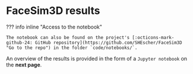 # FaceSim3D results

??? info inline "Access to the notebook"

    The notebook can also be found on the project's [:octicons-mark-github-24: GitHub repository](https://github.com/SHEscher/FaceSim3D "Go to the repo") in the folder `code/notebooks/`.

An overview of the results is provided in the form of a `Jupyter notebook` on the **next page**.
